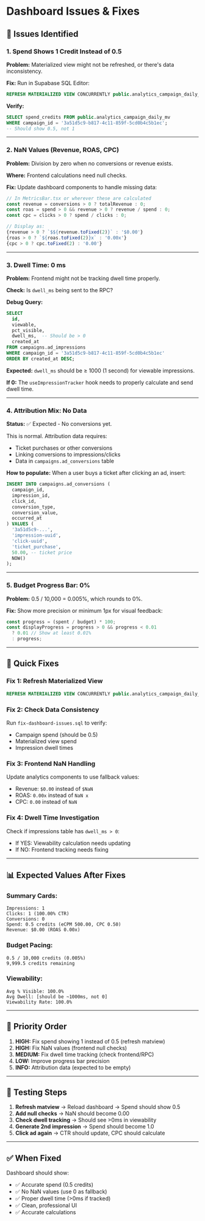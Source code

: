 # Dashboard Issues & Fixes

## 🔴 Issues Identified

### 1. **Spend Shows 1 Credit Instead of 0.5**
**Problem:** Materialized view might not be refreshed, or there's data inconsistency.

**Fix:** Run in Supabase SQL Editor:
```sql
REFRESH MATERIALIZED VIEW CONCURRENTLY public.analytics_campaign_daily_mv;
```

**Verify:**
```sql
SELECT spend_credits FROM public.analytics_campaign_daily_mv
WHERE campaign_id = '3a51d5c9-b817-4c11-859f-5cd0b4c5b1ec';
-- Should show 0.5, not 1
```

---

### 2. **NaN Values (Revenue, ROAS, CPC)**
**Problem:** Division by zero when no conversions or revenue exists.

**Where:** Frontend calculations need null checks.

**Fix:** Update dashboard components to handle missing data:

```typescript
// In MetricsBar.tsx or wherever these are calculated
const revenue = conversions > 0 ? totalRevenue : 0;
const roas = spend > 0 && revenue > 0 ? revenue / spend : 0;
const cpc = clicks > 0 ? spend / clicks : 0;

// Display as:
{revenue > 0 ? `$${revenue.toFixed(2)}` : '$0.00'}
{roas > 0 ? `${roas.toFixed(2)}x` : '0.00x'}
{cpc > 0 ? cpc.toFixed(2) : '0.00'}
```

---

### 3. **Dwell Time: 0 ms**
**Problem:** Frontend might not be tracking dwell time properly.

**Check:** Is `dwell_ms` being sent to the RPC?

**Debug Query:**
```sql
SELECT 
  id,
  viewable,
  pct_visible,
  dwell_ms,  -- Should be > 0
  created_at
FROM campaigns.ad_impressions
WHERE campaign_id = '3a51d5c9-b817-4c11-859f-5cd0b4c5b1ec'
ORDER BY created_at DESC;
```

**Expected:** `dwell_ms` should be ≥ 1000 (1 second) for viewable impressions.

**If 0:** The `useImpressionTracker` hook needs to properly calculate and send dwell time.

---

### 4. **Attribution Mix: No Data**
**Status:** ✅ Expected - No conversions yet.

This is normal. Attribution data requires:
- Ticket purchases or other conversions
- Linking conversions to impressions/clicks
- Data in `campaigns.ad_conversions` table

**How to populate:**
When a user buys a ticket after clicking an ad, insert:
```sql
INSERT INTO campaigns.ad_conversions (
  campaign_id,
  impression_id,
  click_id,
  conversion_type,
  conversion_value,
  occurred_at
) VALUES (
  '3a51d5c9-...',
  'impression-uuid',
  'click-uuid',
  'ticket_purchase',
  50.00, -- ticket price
  NOW()
);
```

---

### 5. **Budget Progress Bar: 0%**
**Problem:** 0.5 / 10,000 = 0.005%, which rounds to 0%.

**Fix:** Show more precision or minimum 1px for visual feedback:
```typescript
const progress = (spent / budget) * 100;
const displayProgress = progress > 0 && progress < 0.01 
  ? 0.01 // Show at least 0.01%
  : progress;
```

---

## 🔧 Quick Fixes

### Fix 1: Refresh Materialized View
```sql
REFRESH MATERIALIZED VIEW CONCURRENTLY public.analytics_campaign_daily_mv;
```

### Fix 2: Check Data Consistency
Run `fix-dashboard-issues.sql` to verify:
- Campaign spend (should be 0.5)
- Materialized view spend
- Impression dwell times

### Fix 3: Frontend NaN Handling
Update analytics components to use fallback values:
- Revenue: `$0.00` instead of `$NaN`
- ROAS: `0.00x` instead of `NaN x`
- CPC: `0.00` instead of `NaN`

### Fix 4: Dwell Time Investigation
Check if impressions table has `dwell_ms > 0`:
- If YES: Viewability calculation needs updating
- If NO: Frontend tracking needs fixing

---

## 📊 Expected Values After Fixes

### Summary Cards:
```
Impressions: 1
Clicks: 1 (100.00% CTR)
Conversions: 0
Spend: 0.5 credits (eCPM 500.00, CPC 0.50)
Revenue: $0.00 (ROAS 0.00x)
```

### Budget Pacing:
```
0.5 / 10,000 credits (0.005%)
9,999.5 credits remaining
```

### Viewability:
```
Avg % Visible: 100.0%
Avg Dwell: [should be ~1000ms, not 0]
Viewability Rate: 100.0%
```

---

## 🎯 Priority Order

1. **HIGH:** Fix spend showing 1 instead of 0.5 (refresh matview)
2. **HIGH:** Fix NaN values (frontend null checks)
3. **MEDIUM:** Fix dwell time tracking (check frontend/RPC)
4. **LOW:** Improve progress bar precision
5. **INFO:** Attribution data (expected to be empty)

---

## 🧪 Testing Steps

1. **Refresh matview** → Reload dashboard → Spend should show 0.5
2. **Add null checks** → NaN should become 0.00
3. **Check dwell tracking** → Should see >0ms in viewability
4. **Generate 2nd impression** → Spend should become 1.0
5. **Click ad again** → CTR should update, CPC should calculate

---

## ✅ When Fixed

Dashboard should show:
- ✅ Accurate spend (0.5 credits)
- ✅ No NaN values (use 0 as fallback)
- ✅ Proper dwell time (>0ms if tracked)
- ✅ Clean, professional UI
- ✅ Accurate calculations



